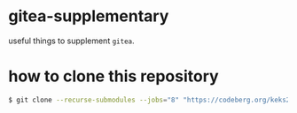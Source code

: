 # gitea-supplementary
useful things to supplement `gitea`.

# how to clone this repository
```bash
$ git clone --recurse-submodules --jobs="8" "https://codeberg.org/keks24/gitea-supplementary.git"
```
